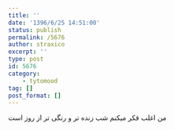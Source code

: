 ```yaml
---
title: ''
date: '1396/6/25 14:51:00'
status: publish
permalink: /5676
author: straxico
excerpt: ''
type: post
id: 5676
category:
    - tytomood
tag: []
post_format: []
---
```

من اغلب فکر میکنم شب زنده تر و رنگی تر از روز است